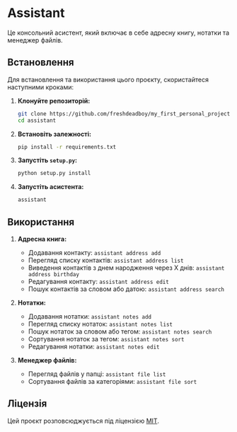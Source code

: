 # Assistant

Це консольний асистент, який включає в себе адресну книгу, нотатки та менеджер файлів.

## Встановлення

Для встановлення та використання цього проєкту, скористайтеся наступними кроками:

1. **Клонуйте репозиторій:**
    ```bash
    git clone https://github.com/freshdeadboy/my_first_personal_project.git
    cd assistant
    ```

2. **Встановіть залежності:**
    ```bash
    pip install -r requirements.txt
    ```

3. **Запустіть `setup.py`:**
    ```bash
    python setup.py install
    ```

4. **Запустіть асистента:**
    ```bash
    assistant
    ```

## Використання

1. **Адресна книга:**
    - Додавання контакту: `assistant address add`
    - Перегляд списку контактів: `assistant address list`
    - Виведення контактів з днем народження через X днів: `assistant address birthday`
    - Редагування контакту: `assistant address edit`
    - Пошук контактів за словом або датою: `assistant address search`

2. **Нотатки:**
    - Додавання нотатки: `assistant notes add`
    - Перегляд списку нотаток: `assistant notes list`
    - Пошук нотаток за словом або тегом: `assistant notes search`
    - Сортування нотаток за тегом: `assistant notes sort`
    - Редагування нотатки: `assistant notes edit`

3. **Менеджер файлів:**
    - Перегляд файлів у папці: `assistant file list`
    - Сортування файлів за категоріями: `assistant file sort`

## Ліцензія

Цей проєкт розповсюджується під ліцензією [MIT](LICENSE).
